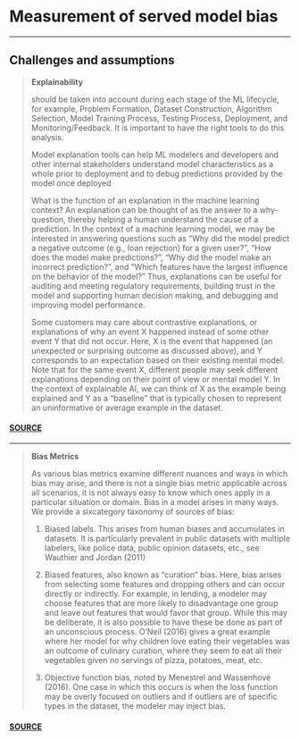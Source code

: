 # Measurement of served model bias

---


## Challenges and assumptions

> **Explainability**
> 
> should be taken into account during each stage of the ML lifecycle,
> for example, Problem Formation, Dataset Construction, Algorithm Selection,
> Model Training Process, Testing Process, Deployment, and Monitoring/Feedback.
> It is important to have the right tools to do this analysis.
> 
> Model explanation tools can help ML modelers and developers and other internal
stakeholders understand model characteristics as a whole prior to deployment
> and to debug predictions provided by the model once deployed
> 
> What is the function of an explanation in the machine learning context?
> An explanation can be thought of as the
answer to a why-question, thereby helping a human understand the cause of a prediction.
> In the context of a machine
learning model, we may be interested in answering questions such as
> “Why did the model predict a negative outcome
(e.g., loan rejection) for a given user?”, “How does the model make predictions?”,
> “Why did the model make an
incorrect prediction?”, and “Which features have the largest influence on the behavior of the model?”
> Thus, explanations can be useful for auditing and meeting regulatory requirements,
> building trust in the model and supporting human decision making, and debugging and improving model performance.
> 
> Some customers may care about contrastive explanations, or explanations of why an event X happened
> instead of some other event Y that did not occur. Here, X is the event that happened
> (an unexpected or surprising outcome as discussed above), and Y corresponds to an expectation
> based on their existing mental model. Note that for the same event X,
> different people may seek different explanations depending on their point of view or mental model Y.
> In the context of explainable AI, we can think of X as the example being explained and Y as a “baseline”
> that is typically chosen to represent an uninformative or average example in the dataset.
#### [SOURCE](https://pages.awscloud.com/rs/112-TZM-766/images/Amazon.AI.Fairness.and.Explainability.Whitepaper.pdf)

---
> **Bias Metrics**
>
> As various bias metrics examine different nuances and ways in which bias may arise,
> and there is not a single bias metric applicable across all scenarios,
> it is not always easy to know which ones apply in a particular situation or domain.
> Bias in a model arises in many ways. We provide a sixcategory taxonomy of sources of bias:
> 
> 
> 1. Biased labels. This arises from human biases and accumulates in datasets. 
> It is particularly prevalent in public datasets with multiple labelers, like police data,
> public opinion datasets, etc., see Wauthier and Jordan (2011)
> 
> 
> 2. Biased features, also known as “curation” bias. Here, bias arises from selecting some features and dropping 
> others and can occur directly or indirectly. For example, in lending,
> a modeler may choose features that are more likely to disadvantage one group and leave out features
> that would favor that group. While this may be deliberate,
> it is also possible to have these be done as part of an unconscious process.
> O’Neil (2016) gives a great example where her model for why children love eating their vegetables
> was an outcome of culinary curation, where they seem to eat all their vegetables
> given no servings of pizza, potatoes, meat, etc.
> 
> 
> 3. Objective function bias, noted by Menestrel and Wassenhove (2016).
> One case in which this occurs is when the loss function may be overly focused on outliers
> and if outliers are of specific types in the dataset, the modeler may inject bias.


#### [SOURCE](https://pages.awscloud.com/rs/112-TZM-766/images/Fairness.Measures.for.Machine.Learning.in.Finance.pdf)
